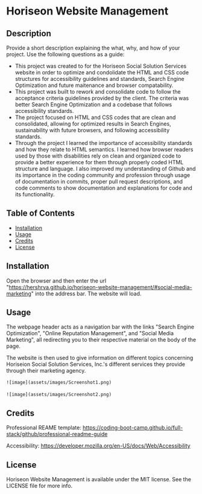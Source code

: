# Horiseon Website Management

## Description

Provide a short description explaining the what, why, and how of your project. Use the following questions as a guide:

- This project was created to for the Horiseon Social Solution Services website in order to optimize and condolidate the HTML and CSS code structures for accessibility guidelines and standards, Search Engine Optimization and future maitenance and browser compatability. 
- This project was built to rework and consolidate code to follow the acceptance criteria guidelines provided by the client.  The criteria was better Search Engine Optimization and a codebase that follows accessibility standards.
- The project focused on HTML and CSS codes that are clean and consolidated, allowing for optimized results in Search Engines, sustainability with future browsers, and following accessibility standards.
- Through the project I learned the importance of accessibility standards and how they relate to HTML semantics.  I learned how browser readers used by those with disabilities rely on clean and organized code to provide a better experience for them through properly coded HTML structure and language. I also improved my understanding of Github and its importance in the coding community and profession through usage of documentation in commits, proper pull request descriptions, and code comments to show documentation and explanations for code and its functionality. 

## Table of Contents

- [Installation](#installation)
- [Usage](#usage)
- [Credits](#credits)
- [License](#license)

## Installation

Open the browser and then enter the url "https://hershrva.github.io/horiseon-website-management/#social-media-marketing" into the address bar. The website will load.

## Usage

The webpage header acts as a navigation bar with the links "Search Engine Optimization", "Online Reputation Management", and "Social Media Marketing", all redirecting you to their respective material on the body of the page.

The website is then used to give information on different topics concerning Horiseion Social Solution Services, Inc.'s different services they provide through their marketing agency.


    ![image](assets/images/Screenshot1.png)
  
    ![image](assets/images/Screenshot2.png)

## Credits

Professional REAME template:
https://coding-boot-camp.github.io/full-stack/github/professional-readme-guide

Accessibility:
https://developer.mozilla.org/en-US/docs/Web/Accessibility

## License

Horiseon Website Management is available under the MIT license. See the LICENSE file for more info.